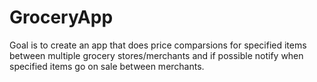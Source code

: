 # GroceryApp
Goal is to create an app that does price comparsions for specified items between multiple grocery stores/merchants and if possible notify when specified items go on sale between merchants. 
